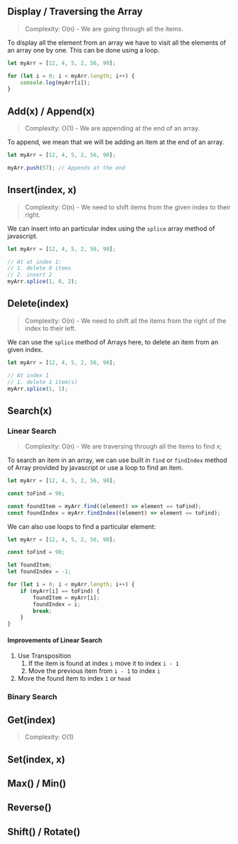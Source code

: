 
## Display / Traversing the Array

> Complexity: O(n) - We are going through all the items.

To display all the element from an array we have to visit all the elements of an array one by one. This can be done using a loop.

```javascript
let myArr = [12, 4, 5, 2, 56, 90];

for (let i = 0; i < myArr.length; i++) {
	console.log(myArr[i]);
}
```

## Add(x) / Append(x)

> Complexity: O(1) - We are appending at the end of an array. 

To append, we mean that we will be adding an item at the end of an array.

```javascript
let myArr = [12, 4, 5, 2, 56, 90];

myArr.push(57); // Appends at the end
```

## Insert(index, x)

> Complexity: O(n) - We need to shift items from the given index to their right.

We can insert into an particular index using the `splice` array method of javascript.

```javascript
let myArr = [12, 4, 5, 2, 56, 90];

// At at index 1:
// 1. delete 0 items
// 2. insert 2
myArr.splice(1, 0, 2);
```

## Delete(index)

> Complexity: O(n) - We need to shift all the items from the right of the index to their left.

We can use the `splice` method of Arrays here, to delete an item from an given index.

```javascript
let myArr = [12, 4, 5, 2, 56, 90];

// At index 1
// 1. delete 1 item(s)
myArr.splice(1, 1);
```

## Search(x)

### Linear Search

> Complexity: O(n) - We are traversing through all the items to find x;

To search an item in an array, we can use built in `find` or `findIndex` method of Array provided by javascript or use a loop to find an item.

```javascript
let myArr = [12, 4, 5, 2, 56, 90];

const toFind = 90;

const foundItem = myArr.find((element) => element == toFind);
const foundIndex = myArr.findIndex((element) => element == toFind);
```

We can also use loops to find a particular element:

```javascript
let myArr = [12, 4, 5, 2, 56, 90];

const toFind = 90;

let foundItem;
let foundIndex = -1;

for (let i = 0; i < myArr.length; i++) {
	if (myArr[i] == toFind) {
		foundItem = myArr[i];
		foundIndex = i;
		break;
	}
}
```

#### Improvements of Linear Search

1. Use Transposition
	1. If the item is found at index `i` move it to index `i - 1`
	2. Move the previous item from `i - 1` to index `i`
2. Move the found item to index `1` or `head`

### Binary Search


## Get(index)

> Complexity: O(1)



## Set(index, x)

## Max() / Min()

## Reverse()

## Shift() / Rotate()
